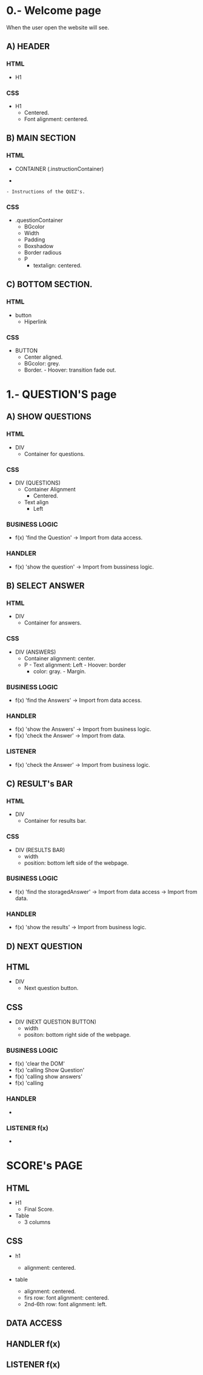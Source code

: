<!--

  There will be different types of tasks for each user story:
    `type: components`
    `type: css`
    `type: logic`
    `type: handlers`
    ...

-->
# 0.- Welcome page
  When the user open the website will see.
  ##  A) HEADER 
  ### HTML
  - H1
  ### CSS
  - H1
       - Centered.
       - Font alignment: centered.

## B) MAIN SECTION
  ### HTML
  -  CONTAINER (.instructionContainer)
  -   <P>
    - Instructions of the QUIZ's.
  ### CSS
- .questionContainer
     - BGcolor
     - Width
     - Padding
     - Boxshadow
     - Border radious
    - P
      - textalign: centered.

## C) BOTTOM SECTION.
  ### HTML
   - button
     - Hiperlink 
     
  ### CSS
   - BUTTON
     - Center aligned.
     - BGcolor: grey.
     - Border.
    - Hoover: transition fade out.


# 1.- QUESTION'S page
## A) SHOW QUESTIONS
  ### HTML
  - DIV
    - Container for questions.

  ### CSS
  - DIV (QUESTIONS)
    - Container Alignment
      - Centered.
    - Text align
      - Left

  ### BUSINESS LOGIC
  - f(x) 'find the Question' -> Import from data access.
  
  ### HANDLER
  - f(x) 'show the question' -> Import from bussiness logic.
## B) SELECT ANSWER

  ### HTML
- DIV
    - Container for answers. 
### CSS
- DIV (ANSWERS)
    - Container alignment: center.
     - P
      - Text alignment: Left
      - Hoover: border
        - color: gray.
      - Margin.

### BUSINESS LOGIC
  - f(x) 'find the Answers' -> Import from data access.
  
  ### HANDLER
  - f(x) 'show the Answers' -> Import from business logic.
  - f(x) 'check the Answer' -> Import from data.
  ### LISTENER
  - f(x) 'check the Answer' -> Import from business logic.
  
 ## C) RESULT's BAR
### HTML
- DIV
    - Container for results bar.

### CSS
 - DIV (RESULTS BAR)
    - width
    - position: bottom left side of the webpage.

### BUSINESS LOGIC
  - f(x) 'find the storagedAnswer' -> Import from data access -> Import from data.
  
  ### HANDLER
  - f(x) 'show the results' -> Import from business logic.

## D) NEXT QUESTION
## HTML
  - DIV
    - Next question button.

## CSS  
  - DIV (NEXT QUESTION BUTTON)
    - width
    - positon: bottom right side of the webpage.

### BUSINESS LOGIC
- f(x) 'clear the DOM'
- f(x) 'calling Show Question'
- f(x) 'calling show answers'
- f(x) 'calling 
### HANDLER
-
### LISTENER f(x)
-
# SCORE's PAGE

## HTML
  - H1 
    - Final Score.
  - Table
    - 3 columns
## CSS
  - h1
    - alignment: centered.

  - table
    - alignment: centered.
    - firs row: font alignment: centered.
    - 2nd-6th row: font alignment: left.
## DATA ACCESS

## HANDLER f(x)


## LISTENER f(x)